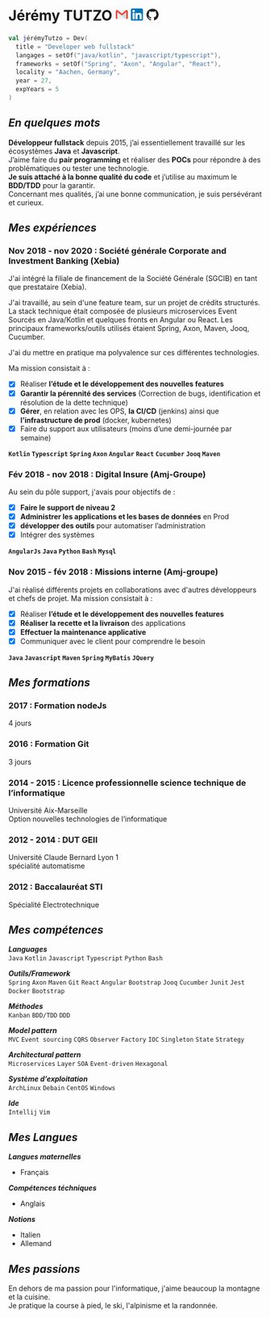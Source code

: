 Jérémy TUTZO [![gmail]][1] [![linkedin]][2] [![github]][3]
===========================================================

```kotlin
val jérémyTutzo = Dev(
  title = "Developer web fullstack"
  langages = setOf("java/kotlin", "javascript/typescript"),
  frameworks = setOf("Spring", "Axon", "Angular", "React"),
  locality = "Aachen, Germany",
  year = 27,
  expYears = 5
)
```

*En quelques mots*
------------------

**Développeur fullstack** depuis 2015, j’ai essentiellement travaillé sur les écosystèmes **Java** et **Javascript**. \
J’aime faire du **pair programming** et réaliser des **POCs** pour répondre à des problématiques ou tester une technologie. \
**Je suis attaché à la bonne qualité du code** et j’utilise au maximum le **BDD/TDD** pour la garantir. \
Concernant mes qualités, j’ai une bonne communication, je suis persévérant et curieux.

*Mes expériences*
----------------

### Nov 2018 - nov 2020 : Société générale Corporate and Investment Banking (Xebia)

J'ai intégré la filiale de financement de la Société Générale (SGCIB) en tant que prestataire (Xebia).

J'ai travaillé, au sein d'une feature team, sur un projet de crédits structurés. La stack technique était composée de plusieurs microservices Event Sourcés en Java/Kotlin et quelques fronts en Angular ou React. Les principaux frameworks/outils utilisés étaient Spring, Axon, Maven, Jooq, Cucumber.

J'ai du mettre en pratique ma polyvalence sur ces différentes technologies.

Ma mission consistait à :
- [x] Réaliser **l’étude et le développement des nouvelles features**
- [x] **Garantir la pérennité des services** (Correction de bugs, identification et résolution de la dette technique)
- [x] **Gérer**, en relation avec les OPS, **la CI/CD** (jenkins) ainsi que **l’infrastructure de prod** (docker, kubernetes)
- [x] Faire du support aux utilisateurs (moins d’une demi-journée par semaine)

**`Kotlin` `Typescript` `Spring` `Axon` `Angular` `React` `Cucumber` `Jooq` `Maven`**

### Fév 2018 - nov 2018 : Digital Insure (Amj-Groupe)

Au sein du pôle support, j'avais pour objectifs de :

- [x] **Faire le support de niveau 2**
- [x] **Administrer les applications et les bases de données** en Prod
- [x] **développer des outils** pour automatiser l’administration
- [x] Intégrer des systèmes

**`AngularJs` `Java` `Python` `Bash` `Mysql`**

### Nov 2015 - fév 2018 : Missions interne (Amj-groupe)

J'ai réalisé différents projets en collaborations avec d'autres développeurs et chefs de projet. Ma mission consistait à :

- [x] Réaliser **l’étude et le développement des nouvelles features**
- [x] **Réaliser la recette et la livraison** des applications
- [x] **Effectuer la maintenance applicative**
- [x] Communiquer avec le client pour comprendre le besoin

**`Java` `Javascript` `Maven` `Spring` `MyBatis` `JQuery`**

*Mes formations*
----------------

### 2017 : Formation nodeJs
4 jours

### 2016 : Formation Git
3 jours

### 2014 - 2015 : Licence professionnelle science technique de l’informatique
Université Aix-Marseille \
Option nouvelles technologies de l’informatique

### 2012 - 2014 : DUT GEII
Université Claude Bernard Lyon 1 \
spécialité automatisme

### 2012 : Baccalauréat STI 
Spécialité Electrotechnique

*Mes compétences*
----------------

***Languages*** \
`Java` `Kotlin` `Javascript` `Typescript` `Python` `Bash`

***Outils/Framework*** \
`Spring` `Axon` `Maven` `Git` `React` `Angular` `Bootstrap` `Jooq` `Cucumber` `Junit` `Jest` `Docker` `Bootstrap`

***Méthodes*** \
`Kanban` `BDD/TDD` `DDD`

***Model pattern*** \
`MVC` `Event sourcing` `CQRS` `Observer` `Factory` `IOC` `Singleton` `State` `Strategy`

***Architectural pattern*** \
`Microservices` `Layer` `SOA` `Event-driven` `Hexagonal`

***Système d’exploitation*** \
`ArchLinux` `Debain` `CentOS` `Windows`

***Ide*** \
`Intellij` `Vim`

*Mes Langues*
-------------

***Langues maternelles***
 - Français

***Compétences téchniques***
 - Anglais
 
***Notions***
 - Italien
 - Allemand

*Mes passions*
--------------

En dehors de ma passion pour l'informatique, j'aime beaucoup la montagne et la cuisine. \
Je pratique la course à pied, le ski, l'alpinisme et la randonnée.

[gmail]: https://github.com/lemecanoduweb/cv/blob/master/logo/gmail-24.png
[linkedin]: https://github.com/lemecanoduweb/cv/blob/master/logo/linkedin-24.png
[github]: https://github.com/lemecanoduweb/cv/blob/master/logo/github-24.png

[1]: mailto:jtutzo.pro@gmail.com
[2]: https://www.linkedin.com/in/jérémy-tutzo-146228100
[3]: https://github.com/jtutzo
